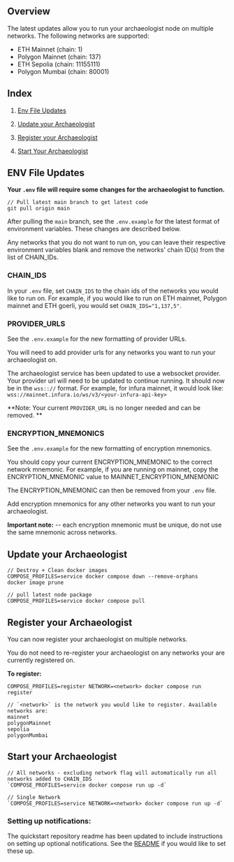 ## Overview
The latest updates allow you to run your archaeologist node on multiple networks. The following networks are supported:
- ETH Mainnet  (chain: 1)
- Polygon Mainnet (chain: 137)
- ETH Sepolia (chain: 11155111)
- Polygon Mumbai (chain: 80001)

## Index
1. [Env File Updates](#env-file-updates)

2. [Update your Archaeologist](#update-your-archaeologist)

3. [Register your Archaeologist](#register-your-archaeologist)

4. [Start Your Archaeologist](#start-your-archaeologist)

## ENV File Updates
**Your `.env` file will require some changes for the archaeologist to function.**

```
// Pull latest main branch to get latest code
git pull origin main
```

After pulling the `main` branch, see the `.env.example` for the latest format of environment variables. These changes are described below.

Any networks that you do not want to run on, you can leave their respective environment variables blank and remove the networks' chain ID(s) from the list of CHAIN_IDs.

### CHAIN_IDS
In your `.env` file, set `CHAIN_IDS` to the chain ids of the networks you would like to run on.
For example, if you would like to run on ETH mainnet, Polygon mainnet and ETH goerli, you would set `CHAIN_IDS="1,137,5"`.

### PROVIDER_URLS
See the `.env.example` for the new formatting of provider URLs.

You will need to add provider urls for any networks you want to run your archaeologist on.

The archaeologist service has been updated to use a websocket provider.
Your provider url will need to be updated to continue running. It should now be in the `wss:://` format.
For example, for infura mainnet, it would look like: `wss://mainnet.infura.io/ws/v3/<your-infura-api-key>`

**Note: Your current `PROVIDER_URL` is no longer needed and can be removed. **

### ENCRYPTION_MNEMONICS
See the `.env.example` for the new formatting of encryption mnemonics.

You should copy your current ENCRYPTION_MNEMONIC to the correct network mnemonic.
For example, if you are running on mainnet, copy the ENCRYPTION_MNEMONIC value to MAINNET_ENCRYPTION_MNEMONIC

The ENCRYPTION_MNEMONIC can then be removed from your `.env` file.

Add encryption mnemonics for any other networks you want to run your archaeologist. 

**Important note:** -- each encryption mnemonic must be unique, do not use the same mnemonic across networks.

## Update your Archaeologist
```
// Destroy + Clean docker images
COMPOSE_PROFILES=service docker compose down --remove-orphans
docker image prune

// pull latest node package
COMPOSE_PROFILES=service docker compose pull
```

## Register your Archaeologist
You can now register your archaeologist on multiple networks. 

You do not need to re-register your archaeologist on any networks your are currently registered on.


**To register:**
```
COMPOSE_PROFILES=register NETWORK=<network> docker compose run register

// `<network>` is the network you would like to register. Available networks are:
mainnet
polygonMainnet
sepolia
polygonMumbai
```

## Start your Archaeologist
```
// All networks - excluding network flag will automatically run all networks added to CHAIN_IDS
`COMPOSE_PROFILES=service docker compose run up -d`

// Single Network
`COMPOSE_PROFILES=service NETWORK=<network> docker compose run up -d`
```

### Setting up notifications:
The quickstart repository readme has been updated to include instructions on setting up optional notifications.
See the [README](./README.md#notifications) if you would like to set these up.
